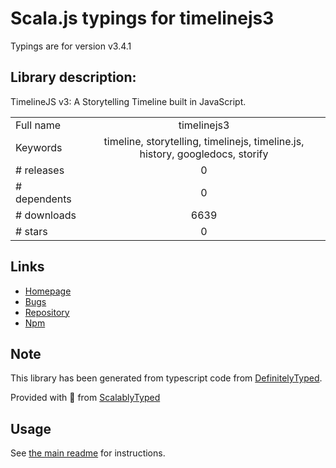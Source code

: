 
# Scala.js typings for timelinejs3

Typings are for version v3.4.1

## Library description:
TimelineJS v3: A Storytelling Timeline built in JavaScript.

|                    |                 |
| ------------------ | :-------------: |
| Full name          | timelinejs3 |
| Keywords           | timeline, storytelling, timelinejs, timeline.js, history, googledocs, storify |
| # releases         | 0 |
| # dependents       | 0 |
| # downloads        | 6639 |
| # stars            | 0 |

## Links
- [Homepage](https://github.com/NUKnightLab/TimelineJS3#readme)
- [Bugs](https://github.com/NUKnightLab/TimelineJS3/issues)
- [Repository](https://github.com/NUKnightLab/TimelineJS3)
- [Npm](https://www.npmjs.com/package/timelinejs3)
    


## Note
This library has been generated from typescript code from [DefinitelyTyped](https://definitelytyped.org).

Provided with :purple_heart: from [ScalablyTyped](https://github.com/oyvindberg/ScalablyTyped)

## Usage
See [the main readme](../../readme.md) for instructions.


